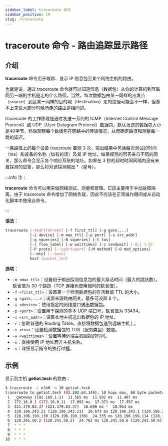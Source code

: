 ```yaml
---
sidebar_label: traceroute 命令
sidebar_position: 19
slug: /traceroute
---
```


# traceroute 命令 - 路由追踪显示路径



## 介绍

**traceroute** 命令用于跟踪、显示 IP 信息包至某个网络主机的路由。

也就是说，通过 traceroute 命令就可以知道信息（数据包）从你的计算机到互联网另一端的主机是走的什么路径。当然，每次数据包由某一同样的出发点（source）到达某一同样的目的地（destination）走的路径可能会不一样，但基本上来说大部分时候所走的路由是相同的。

traceroute 的工作原理是通过发送一系列的 ICMP（Internet Control Message Protocol）或 UDP（User Datagram Protocol）数据包，默认发送的数据包大小是40字节，然后观察每个数据包在网络中的传输情况，从而确定路径和测量每一跳的延迟。

一条路径上的每个设备 traceroute 要测 3 次，输出结果中包括每次测试的时间（ms）和设备的名称（如有的话）及其 IP 地址。如果探测的回答来自不同的网关，那么命令会显示各个响应系统的地址。如果在 3 秒的超时时间间隔内没有来自探测的应答，那么将对该探测输出 *（星号）。

:::info 注：

**traceroute** 命令可以用来做网络测试、测量和管理。它应主要用于手动故障隔离。由于 traceroute 命令增加了网络负载，因此不应该在正常操作期间或从自动化脚本中使用此命令。

:::

**语法**：

```bash
traceroute [-46dFITUnreAV] [-f first_ttl] [-g gate,...]
           [-i device] [-m max_ttl] [-p port] [-s src_addr]
           [-q nqueries] [-N squeries] [-t tos]
           [-l flow_label] [-w waittimes] [-z sendwait] [-UL] [-D]
           [-P proto] [--sport=port] [-M method] [-O mod_options]
           [--mtu] [--back]
           host [packet_len]
```

**选项**：

- `-m <max_ttl>`：设置用于输出探测信息包的最大存活时间（最大的跳跃数）。缺省值为 30 个跳跃（TCP 连接也使用相同的缺省值）。
- `-f <first_ttl>`：设置第一个检测数据包的存活数值 TTL 的大小。
- `-g <gate,...>`：设置来源路由网关，最多可设置 8 个。
- `-i <device>`：使用指定的网络接口送出数据包。
- `-p <port>`：设置用于探测的基本 UDP 端口号，缺省值为 33434。
- `-s <src_addr>`：设置本地主机送出数据包的 IP 地址。
- `-r`：忽略普通的 Routing Table，直接将数据包送到远端主机上。
- `-t <tos>`：设置检测数据包的 TOS（服务类型）数值。
- `-w <waittimes>`：设置等待远端主机回报的时间。
- `-n`：直接使用 IP 地址而非主机名称。
- `-v`：详细显示指令的执行过程。



## 示例

显示到主机 **getiot.tech** 的路由：

```bash
$ traceroute -i eth0 -m 10 getiot.tech
traceroute to getiot.tech (42.192.64.149), 10 hops max, 60 byte packets
 1  _gateway (192.168.1.1)  11.565 ms  11.502 ms  11.487 ms
 2  172.16.0.1 (172.16.0.1)  17.092 ms  17.371 ms  17.357 ms
 3  221.179.83.37 (221.179.83.37)  18.690 ms *  18.954 ms
 4  120.196.243.21 (120.196.243.21)  20.673 ms 120.196.243.1 (120.196.243.1)  20.989 ms 120.196.243.21 (120.196.243.21)  19.925 ms
 5  120.196.199.130 (120.196.199.130)  24.335 ms 120.196.199.114 (120.196.199.114)  24.569 ms 120.196.199.122 (120.196.199.122)  23.758 ms
 6  120.241.50.2 (120.241.50.2)  24.762 ms 120.241.50.6 (120.241.50.6)  13.892 ms  12.839 ms
 7  * * *
 8  * * *
 9  * * *
10  * * *
```

